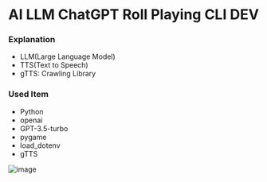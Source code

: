 # AI LLM ChatGPT Roll Playing CLI DEV

### Explanation
- LLM(Large Language Model)
- TTS(Text to Speech)
- gTTS: Crawling Library
  
### Used Item
- Python 
- openai
- GPT-3.5-turbo
- pygame
- load_dotenv
- gTTS

![image](https://github.com/SeungIlJang/AI_LLM_ChatGPT_Role_Playing_CLI/assets/45052948/80f9a84b-7b1e-4118-be7f-0b569c3d53bd)


